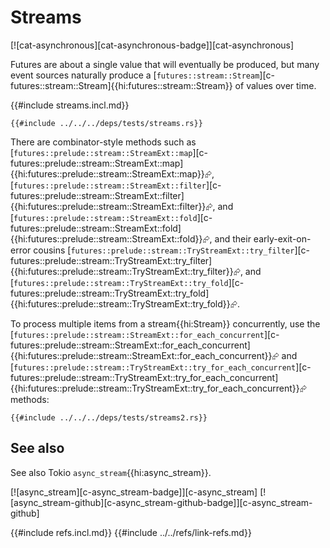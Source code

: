 # Streams

[![cat-asynchronous][cat-asynchronous-badge]][cat-asynchronous]

Futures are about a single value that will eventually be produced, but many event sources naturally produce a [`futures::stream::Stream`][c-futures::stream::Stream]{{hi:futures::stream::Stream}} of values over time.

{{#include streams.incl.md}}

```rust,editable,mdbook-runnable
{{#include ../../../deps/tests/streams.rs}}
```

There are combinator-style methods such as [`futures::prelude::stream::StreamExt::map`][c-futures::prelude::stream::StreamExt::map]{{hi:futures::prelude::stream::StreamExt::map}}⮳, [`futures::prelude::stream::StreamExt::filter`][c-futures::prelude::stream::StreamExt::filter]{{hi:futures::prelude::stream::StreamExt::filter}}⮳, and [`futures::prelude::stream::StreamExt::fold`][c-futures::prelude::stream::StreamExt::fold]{{hi:futures::prelude::stream::StreamExt::fold}}⮳, and their early-exit-on-error cousins [`futures::prelude::stream::TryStreamExt::try_filter`][c-futures::prelude::stream::TryStreamExt::try_filter]{{hi:futures::prelude::stream::TryStreamExt::try_filter}}⮳, and [`futures::prelude::stream::TryStreamExt::try_fold`][c-futures::prelude::stream::TryStreamExt::try_fold]{{hi:futures::prelude::stream::TryStreamExt::try_fold}}⮳.

To process multiple items from a stream{{hi:Stream}} concurrently, use the [`futures::prelude::stream::StreamExt::for_each_concurrent`][c-futures::prelude::stream::StreamExt::for_each_concurrent]{{hi:futures::prelude::stream::StreamExt::for_each_concurrent}}⮳ and [`futures::prelude::stream::TryStreamExt::try_for_each_concurrent`][c-futures::prelude::stream::TryStreamExt::try_for_each_concurrent]{{hi:futures::prelude::stream::TryStreamExt::try_for_each_concurrent}}⮳ methods:

```rust,editable,noplayground,no_run
{{#include ../../../deps/tests/streams2.rs}}
```

## See also

See also Tokio `async_stream`{{hi:async_stream}}.

[![async_stream][c-async_stream-badge]][c-async_stream]  [![async_stream-github][c-async_stream-github-badge]][c-async_stream-github]

{{#include refs.incl.md}}
{{#include ../../refs/link-refs.md}}

